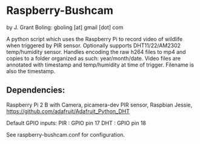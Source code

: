 # Raspberry-Bushcam
by J. Grant Boling: gboling [at] gmail [dot] com

A python script which uses the Raspberry Pi to record video of wildlife when triggered by PIR sensor. 
Optionally supports DHT11/22/AM2302 temp/humidity sensor.
Handles encoding the raw h264 files to mp4 and copies to a folder organized as such: year/month/date.
Video files are annotated with timestamp and temp/humidity at time of trigger. Filename is also the timestamp.

Dependencies:
------------

Raspberry Pi 2 B with Camera, picamera-dev
PIR sensor,
Raspbian Jessie,
https://github.com/adafruit/Adafruit_Python_DHT

Default GPIO inputs:
PIR : GPIO pin 17
DHT : GPIO pin 18

See raspberry-bushcam.conf for configuration.
